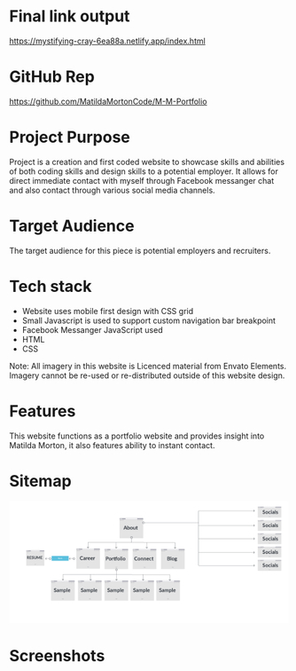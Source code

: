 # Final link output

https://mystifying-cray-6ea88a.netlify.app/index.html


# GitHub Rep 
https://github.com/MatildaMortonCode/M-M-Portfolio

# Project Purpose
Project is a creation and first coded website to showcase skills and abilities of both coding skills and design skills to a potential employer. It allows for direct immediate contact with myself through Facebook messanger chat and also contact through various social media channels. 

# Target Audience
The target audience for this piece is potential employers and recruiters.

# Tech stack
 - Website uses mobile first design with CSS grid
 - Small Javascript is used to support custom navigation bar breakpoint
 - Facebook Messanger JavaScript used
 - HTML
 - CSS


 Note: All imagery in this website is Licenced material from Envato Elements. Imagery cannot be re-used or re-distributed outside of this website design. 

# Features
This website functions as a portfolio website and provides insight into Matilda Morton, it also features ability to instant contact.

# Sitemap
![Sitemap](https://github.com/MatildaMortonCode/M-M-Portfolio/blob/main/Documentation/Read-me-sitemap.png)



# Screenshots
